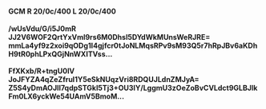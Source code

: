 #### GCM R 20/0c/400 L 20/0c/400
**/wUsVdu/G/i5J0mR**<br/>**JJ2V6WOF2QrtYxVml9rs6M0Dhsl5DYdWkMUnsWeRJRE=**<br/>**mmLa4yf9z2xoi9qODg1l4gjfcr0tJoNLMqsRPv9sM93Q5r7hRpJBv6aKDhH9tR0phLPxQGjNnWXITVss...**<br/><br/>
**FfXKxb/R+tngU0IV**<br/>**JoJFYZA4qZeZfrul1Y5eSkNUqzVri8RDQUJLdnZMJyA=**<br/>**Z5S4yDmAOJII7qdpSTGkI5Tj3+OU3IY/LggmU3zOeZoBvCVLdct9GLBJlkFm0LX6yckWe54UAmV5BmoM...**